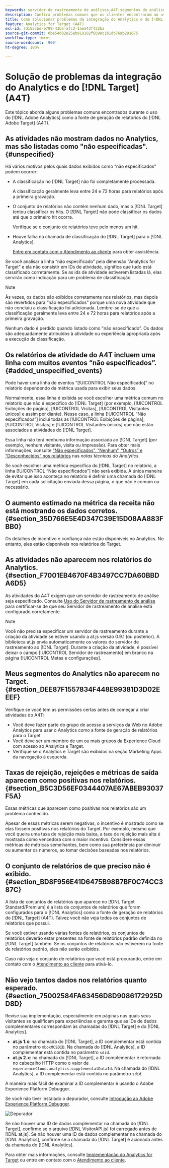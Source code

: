 ```yaml
---
keywords: servidor de rastreamento de análises;A4T;segmentos de análise;conjuntos de relatórios;dados incorretos;órfão;sdid;VisitorAPI.js;mboxMCSDID;fictício;não especificado
description: Confira problemas comuns que os clientes encontraram ao usar o Analytics for  [!DNL Target]  (A4T).
title: Como solucionar problemas da integração do Analytics e do [!DNL Target]  (A4T)
feature: Analytics for Target (A4T)
exl-id: 7d155cbe-e799-43b5-afc2-1aea43f432ba
source-git-commit: 0be54d82e25eb919102f6098c1b1db76ab291675
workflow-type: tm+mt
source-wordcount: '960'
ht-degree: 100%

---
```


# Solução de problemas da integração do Analytics e do [!DNL Target] (A4T)

Este tópico aborda alguns problemas comuns encontrados durante o uso do [!DNL Adobe Analytics] como a fonte de geração de relatórios do [!DNL Adobe Target] (A4T).

## As atividades não mostram dados no Analytics, mas são listadas como &quot;não especificadas&quot;. {#unspecified}

Há vários motivos pelos quais dados exibidos como “não especificados” podem ocorrer:

* A classificação no [!DNL Target] não foi completamente processada.

   A classificação geralmente leva entre 24 e 72 horas para relatórios após a primeira gravação.

* O conjunto de relatórios não contém nenhum dado, mas o [!DNL Target] tentou classificar os hits. O [!DNL Target] não pode classificar os dados até que o primeiro hit ocorra.

   Verifique se o conjunto de relatórios teve pelo menos um hit.

* Houve falha na chamada de classificação do [!DNL Target] para o [!DNL Analytics].

   [Entre em contato com o Atendimento ao cliente](/help/main/cmp-resources-and-contact-information.md#reference_ACA3391A00EF467B87930A450050077C) para obter assistência.

Se você analisar a linha “não especificado” pela dimensão “Analytics for Target” e ela não consistir em IDs de atividade, significa que tudo está classificado corretamente. Se as ids de atividade estiverem listadas lá, elas servirão como indicação para um problema de classificação.

>[!NOTE]
>
>Às vezes, os dados são exibidos corretamente nos relatórios, mas depois são revertidos para “não especificados” porque uma nova atividade que não concluiu a classificação foi adicionada. Lembre-se de que a classificação geralmente leva entre 24 e 72 horas para relatórios após a primeira gravação.
>
>Nenhum dado é perdido quando listado como &quot;não especificado&quot;. Os dados são adequadamente atribuídos à atividade ou experiência apropriada após a execução da classificação.

## Os relatórios de atividade do A4T incluem uma linha com muitos eventos “não especificados”. {#added_unspecified_events}

Pode haver uma linha de eventos “[!UICONTROL Não especificado]” no relatório dependendo da métrica usada para exibir seus dados.

Normalmente, essa linha é exibida se você escolher uma métrica comum no relatório que não é específico do [!DNL Target] (por exemplo, [!UICONTROL Exibições de página], [!UICONTROL Visitas], [!UICONTROL Visitantes únicos] e assim por diante). Nesse caso, a linha [!UICONTROL “Não especificados”] inclui todas as [!UICONTROL Exibições de página], [!UICONTROL Visitas] e [!UICONTROL Visitantes únicos] que não estão associados a atividades do [!DNL Target].

Essa linha não terá nenhuma informação associada ao [!DNL Target] (por exemplo, nenhum visitante, visita ou impressão). Para obter mais informações, consulte [“Não especificados”, “Nenhum”, “Outros” e “Desconhecidos” nos relatórios](https://experienceleague.adobe.com/docs/analytics/technotes/unspecified.html?lang=pt-BR) nas *notas técnicas do Analytics*.

Se você escolher uma métrica específica do [!DNL Target] no relatório, a linha [!UICONTROL “Não especificados”] não será exibida. A única maneira de evitar que isso aconteça no relatório é definir uma chamada do [!DNL Target] em cada solicitação enviada dessa página, o que não é comum ou necessário.

## O aumento estimado na métrica da receita não está mostrando os dados corretos. {#section_35D766E5E4D347C39E15D08AA883FBB0}

Os detalhes de incentivo e confiança não estão disponíveis no Analytics. No entanto, eles estão disponíveis nos relatórios do Target.

## As atividades não aparecem nos relatórios do Analytics.  {#section_F7001EB4670F4B3497CC7DA60BBDA6D5}

As atividades do A4T exigem que um servidor de rastreamento de análise seja especificado. Consulte [Uso do Servidor de rastreamento de análise](/help/main/c-integrating-target-with-mac/a4t/analytics-tracking-server.md#task_72077BA7E93C4A65A715A18F32228823) para certificar-se de que seu Servidor de rastreamento de análise está configurado corretamente.

>[!NOTE]
>
>Você não precisa especificar um servidor de rastreamento durante a criação da atividade se estiver usando a at.js versão 0.9.1 (ou posterior). A biblioteca at.js envia automaticamente os valores do servidor de rastreamento ao [!DNL Target]. Durante a criação da atividade, é possível deixar o campo [!UICONTROL Servidor de rastreamento] em branco na página [!UICONTROL Metas e configurações].

## Meus segmentos do Analytics não aparecem no Target.  {#section_DEE87F1557834F448E99381D3D02EEEF}

Verifique se você tem as permissões certas antes de começar a criar atividades do A4T:

* Você deve fazer parte do grupo de acesso a serviços da Web no Adobe Analytics para usar o Analytics como a fonte de geração de relatórios para o Target
* Você deve ser um membro de um ou mais grupos da Experience Cloud com acesso ao Analytics e Target.
* Verifique se o Analytics e Target são exibidos na seção Marketing Apps da navegação à esquerda.

## Taxas de rejeição, rejeições e métricas de saída aparecem como positivas nos relatórios.  {#section_B5C3D56EF0344407AE67ABEB93037F5A}

Essas métricas que aparecem como positivas nos relatórios são um problema conhecido.

Apesar de essas métricas serem negativas, o incentivo é mostrado como se elas fossem positivas nos relatórios do Target. Por exemplo, mesmo que você queira uma taxa de rejeição mais baixa, a taxa de rejeição mais alta é mostrada como vencedora com o maior incentivo. Considere essas métricas de métricas semelhantes, bem como sua preferência por diminuir ou aumentar os números, ao tomar decisões baseadas nos relatórios.

## O conjunto de relatórios de que preciso não é exibido. {#section_BD8F956E41D6475B98B7BF0C74CC387C}

A lista de conjuntos de relatórios que aparece no [!DNL Target Standard/Premium] é a lista de conjuntos de relatórios que foram configurados para o [!DNL Analytics] como a fonte de geração de relatórios do [!DNL Target] (A4T). Talvez você não veja todos os conjuntos de relatórios que possui.

Se você estiver usando várias fontes de relatórios, os conjuntos de relatórios deverão estar presentes na fonte de relatórios padrão definida no [!DNL Target] também. Se os conjuntos de relatórios não estiverem na fonte de relatórios padrão, eles não serão exibidos.

Caso não veja o conjunto de relatórios que você está procurando, entre em contato com o [Atendimento ao cliente](/help/main/cmp-resources-and-contact-information.md#reference_ACA3391A00EF467B87930A450050077C) para ativá-lo.

## Não vejo tantos dados nos relatórios quanto esperado.  {#section_75002584FA63456D8D9086172925DD8D}

Revise sua implementação, especialmente em páginas nas quais seus visitantes se qualificam para experiências e garanta que as IDs de dados complementares correspondam às chamadas do [!DNL Target] e do [!DNL Analytics]. 

* **at.js 1.x**: na chamada do [!DNL Target], a ID complementar está contida no parâmetro `mboxMCSDID`. Na chamada do [!DNL Analytics], a ID complementar está contida no parâmetro `sdid`.
* **at.js 2.x**: na chamada do [!DNL Target], a ID complementar é retornada no cabeçalho HTTP como o valor de `experienceCloud.analytics.supplementalDataId`. Na chamada do [!DNL Analytics], a ID complementar está contida no parâmetro `sdid`.

A maneira mais fácil de examinar a ID complementar é usando o Adobe Experience Platform Debugger.

Se você não tiver instalado o depurador, consulte [Introdução ao Adobe Experience Platform Debugger](https://experienceleague.adobe.com/docs/platform-learn/tutorials/data-ingestion/web-sdk/introduction-to-the-experience-platform-debugger.html?lang=pt-BR).

![Depurador](/help/main/c-integrating-target-with-mac/a4t/assets/debugger.png)

Se não houver uma ID de dados complementar na chamada do [!DNL Target], confirme se o arquivo [!DNL VisitorAPI.js] foi carregado antes de [!DNL at.js]. Se não houver uma ID de dados complementar na chamada do [!DNL Analytics], confirme se a chamada do [!DNL Target] é acionada antes da chamada do [!DNL Analytics].

Para obter mais informações, consulte [Implementação do Analytics for Target](/help/main/c-integrating-target-with-mac/a4t/a4timplementation.md#concept_CE78750AC2A4487D8ACD9369B3EAC85A) ou entre em contato com o [Atendimento ao cliente](/help/main/cmp-resources-and-contact-information.md#reference_ACA3391A00EF467B87930A450050077C).
